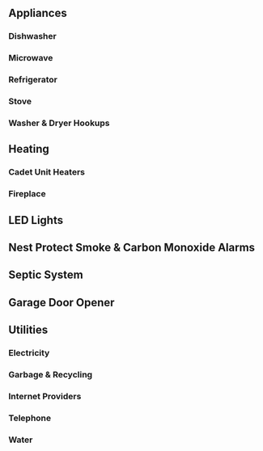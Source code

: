 ## Appliances

### Dishwasher

### Microwave

### Refrigerator

### Stove

### Washer & Dryer Hookups

## Heating

### Cadet Unit Heaters

### Fireplace

## LED Lights

## Nest Protect Smoke & Carbon Monoxide Alarms

## Septic System

## Garage Door Opener

## Utilities

### Electricity

### Garbage & Recycling

### Internet Providers

### Telephone

### Water
